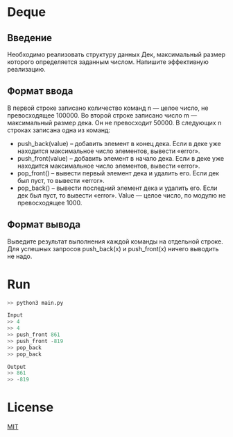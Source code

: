 # Deque

## Введение
Необходимо реaлизовать структуру данных Дек, максимальный размер которого определяется заданным числом. Напишите эффективную реализацию.

## Формат ввода
В первой строке записано количество команд n — целое число, не превосходящее 100000. Во второй строке записано число m — максимальный размер дека. Он не превосходит 50000. В следующих n строках записана одна из команд: 
- push_back(value) – добавить элемент в конец дека. Если в деке уже находится максимальное число элементов, вывести «error».
- push_front(value) – добавить элемент в начало дека. Если в деке уже находится максимальное число элементов, вывести «error».
- pop_front() – вывести первый элемент дека и удалить его. Если дек был пуст, то вывести «error».
- pop_back() – вывести последний элемент дека и удалить его. Если дек был пуст, то вывести «error».
Value — целое число, по модулю не превосходящее 1000.

## Формат вывода
Выведите результат выполнения каждой команды на отдельной строке. Для успешных запросов push_back(x) и push_front(x) ничего выводить не надо.

# Run

```python
>> python3 main.py

Input
>> 4
>> 4
>> push_front 861
>> push_front -819
>> pop_back
>> pop_back

Output
>> 861
>> -819
```

# License

[MIT](https://choosealicense.com/licenses/mit/)
